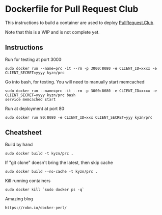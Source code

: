 # Dockerfile for Pull Request Club

This instructions to build a container are used to deploy [PullRequest.Club](https://github.com/kyzn/PRC).

Note that this is a WIP and is not complete yet.

## Instructions

Run for testing at port 3000

    sudo docker run --name=prc -it --rm -p 3000:8080 -e CLIENT_ID=xxxx -e CLIENT_SECRET=yyyy kyzn/prc

Go into bash, for testing. You will need to manually start memcached

    sudo docker run --name=prc -it --rm -p 3000:8080 -e CLIENT_ID=xxxx -e CLIENT_SECRET=yyyy kyzn/prc bash
    service memcached start

Run at deployment at port 80

    sudo docker run 80:8080 -e CLIENT_ID=xxx CLIENT_SECRET=yyy kyzn/prc


## Cheatsheet

Build by hand

    sudo docker build -t kyzn/prc .

If "git clone" doesn't bring the latest, then skip cache

    sudo docker build --no-cache -t kyzn/prc .

Kill running containers

    sudo docker kill `sudo docker ps -q`

Amazing blog

    https://robn.io/docker-perl/

